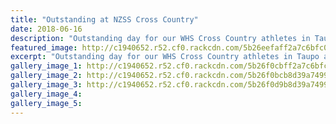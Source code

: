 ```yaml
---
title: "Outstanding at NZSS Cross Country"
date: 2018-06-16
description: "Outstanding day for our WHS Cross Country athletes in Taupo at the NZSS National Champs on Saturday 16 June..."
featured_image: http://c1940652.r52.cf0.rackcdn.com/5b26eefaff2a7c6bfc0023ca/both-rebecca-and-nat.gif
excerpt: "Outstanding day for our WHS Cross Country athletes in Taupo at the NZSS National Champs on Saturday 16 June."
gallery_image_1: http://c1940652.r52.cf0.rackcdn.com/5b26f0cbff2a7c6bfc0023ce/Rebecca.gif
gallery_image_2: http://c1940652.r52.cf0.rackcdn.com/5b26f0bcb8d39a7499002415/Nat-kirk.gif
gallery_image_3: http://c1940652.r52.cf0.rackcdn.com/5b26f0d9b8d39a7499002417/Prizegiving-for-web.gif
gallery_image_4: 
gallery_image_5: 
---
```

